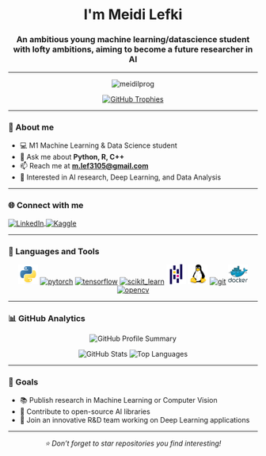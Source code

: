 <h1 align="center">I'm Meidi Lefki</h1>
<h3 align="center">An ambitious young machine learning/datascience student with lofty ambitions, aiming to become a future researcher in AI</h3>

---

<p align="center">
  <img src="https://komarev.com/ghpvc/?username=meidilprog&label=Profile%20views&color=0e75b6&style=flat" alt="meidilprog" />
</p>

<p align="center">
  <a href="https://github.com/ryo-ma/github-profile-trophy">
    <img src="https://github-profile-trophy.vercel.app/?username=meidilprog&theme=onedark&margin-w=10&no-frame=true" alt="GitHub Trophies" />
  </a>
</p>

---

### 💬 About me
- 💻 M1 Machine Learning & Data Science student  
- 💬 Ask me about **Python, R, C++**  
- 📫 Reach me at **m.lef3105@gmail.com**  
- 🎯 Interested in AI research, Deep Learning, and Data Analysis  

---

### 🌐 Connect with me
<p align="left">
  <a href="https://linkedin.com/in/lefkimeidi" target="blank">
    <img align="center" src="https://raw.githubusercontent.com/rahuldkjain/github-profile-readme-generator/master/src/images/icons/Social/linked-in-alt.svg" alt="LinkedIn" height="30" width="40" />
  </a>
  <a href="https://kaggle.com/meidilefki" target="blank">
    <img align="center" src="https://raw.githubusercontent.com/rahuldkjain/github-profile-readme-generator/master/src/images/icons/Social/kaggle.svg" alt="Kaggle" height="30" width="40" />
  </a>
</p>

---

### 🧠 Languages and Tools
<p align="center">
  <a href="https://www.python.org" target="_blank" rel="noreferrer"><img src="https://raw.githubusercontent.com/devicons/devicon/master/icons/python/python-original.svg" alt="python" width="40" height="40"/></a>
  <a href="https://pytorch.org/" target="_blank" rel="noreferrer"><img src="https://www.vectorlogo.zone/logos/pytorch/pytorch-icon.svg" alt="pytorch" width="40" height="40"/></a>
  <a href="https://www.tensorflow.org" target="_blank" rel="noreferrer"><img src="https://www.vectorlogo.zone/logos/tensorflow/tensorflow-icon.svg" alt="tensorflow" width="40" height="40"/></a>
  <a href="https://scikit-learn.org/" target="_blank" rel="noreferrer"><img src="https://upload.wikimedia.org/wikipedia/commons/0/05/Scikit_learn_logo_small.svg" alt="scikit_learn" width="40" height="40"/></a>
  <a href="https://pandas.pydata.org/" target="_blank" rel="noreferrer"><img src="https://raw.githubusercontent.com/devicons/devicon/master/icons/pandas/pandas-original.svg" alt="pandas" width="40" height="40"/></a>
  <a href="https://www.linux.org/" target="_blank" rel="noreferrer"><img src="https://raw.githubusercontent.com/devicons/devicon/master/icons/linux/linux-original.svg" alt="linux" width="40" height="40"/></a>
  <a href="https://git-scm.com/" target="_blank" rel="noreferrer"><img src="https://www.vectorlogo.zone/logos/git-scm/git-scm-icon.svg" alt="git" width="40" height="40"/></a>
  <a href="https://www.docker.com/" target="_blank" rel="noreferrer"><img src="https://raw.githubusercontent.com/devicons/devicon/master/icons/docker/docker-original-wordmark.svg" alt="docker" width="40" height="40"/></a>
  <a href="https://opencv.org/" target="_blank" rel="noreferrer"><img src="https://www.vectorlogo.zone/logos/opencv/opencv-icon.svg" alt="opencv" width="40" height="40"/></a>
</p>

---

### 📊 GitHub Analytics
<p align="center">
  <img src="https://github-profile-summary-cards.vercel.app/api/cards/profile-details?username=MeidiLprog&theme=slateorange&v=3" alt="GitHub Profile Summary" height="170"/>
</p>

<p align="center">
  <img src="https://github-readme-stats.vercel.app/api?username=meidilprog&show_icons=true&theme=slateorange" alt="GitHub Stats" height="165"/>
  <img src="https://github-readme-stats.vercel.app/api/top-langs/?username=meidilprog&layout=compact&theme=slateorange" alt="Top Languages" height="165"/>
</p>

---

### 🚀 Goals
- 📚 Publish research in Machine Learning or Computer Vision  
- 🧠 Contribute to open-source AI libraries  
- 💼 Join an innovative R&D team working on Deep Learning applications  

---

<p align="center">
  <i>⭐ Don’t forget to star repositories you find interesting!</i>
</p>
